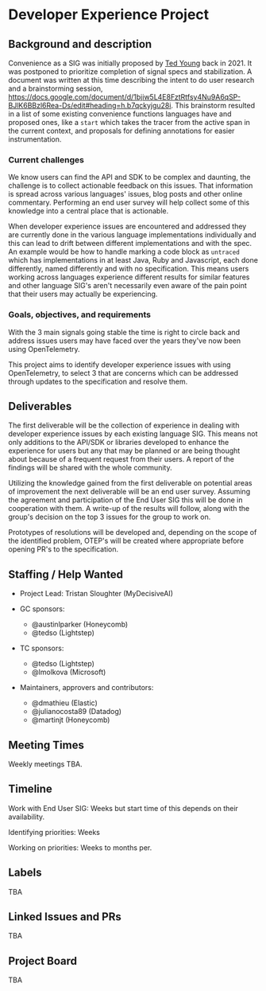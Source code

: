 # Developer Experience Project

## Background and description

Convenience as a SIG was initially proposed by [Ted
Young](https://github.com/tedsuo) back in 2021. It was postponed to prioritize
completion of signal specs and stabilization. A document was written at this
time describing the intent to do user research and a brainstorming session,
https://docs.google.com/document/d/1bjiw5L4E8FztRtfsy4Nu9A6qSP-BJlK6BBzl6Rea-Ds/edit#heading=h.b7qckyjgu28i.
This brainstorm resulted in a list of some existing convenience functions
languages have and proposed ones, like a `start` which takes the tracer from the
active span in the current context, and proposals for defining annotations for
easier instrumentation.

### Current challenges

We know users can find the API and SDK to be complex and daunting, the challenge
is to collect actionable feedback on this issues. That information is spread
across various languages' issues, blog posts and other online commentary.
Performing an end user survey will help collect some of this knowledge into a
central place that is actionable.

When developer experience issues are encountered and addressed they are
currently done in the various language implementations individually and this can
lead to drift between different implementations and with the spec. An example
would be how to handle marking a code block as `untraced` which has
implementations in at least Java, Ruby and Javascript, each done differently,
named differently and with no specification. This means users working across
languages experience different results for similar features and other language
SIG's aren't necessarily even aware of the pain point that their users may
actually be experiencing.

### Goals, objectives, and requirements

With the 3 main signals going stable the time is right to circle back and
address issues users may have faced over the years they've now been using
OpenTelemetry.

This project aims to identify developer experience issues with using
OpenTelemetry, to select 3 that are concerns which can be addressed through
updates to the specification and resolve them.

## Deliverables

The first deliverable will be the collection of experience in dealing with
developer experience issues by each existing language SIG. This means not only
additions to the API/SDK or libraries developed to enhance the experience for
users but any that may be planned or are being thought about because of a
frequent request from their users. A report of the findings will be shared with
the whole community.

Utilizing the knowledge gained from the first deliverable on potential areas of
improvement the next deliverable will be an end user survey. Assuming the agreement and
participation of the End User SIG this will be done in cooperation with them. A
write-up of the results will follow, along with the group's decision on the top 3
issues for the group to work on.

Prototypes of resolutions will be developed and, depending on the scope of the
identified problem, OTEP's will be created where appropriate before opening PR's
to the specification.

## Staffing / Help Wanted

- Project Lead: Tristan Sloughter (MyDecisiveAI)

- GC sponsors: 
  - @austinlparker (Honeycomb)
  - @tedso (Lightstep)
      
- TC sponsors:
  - @tedso (Lightstep)
  - @lmolkova (Microsoft)

- Maintainers, approvers and contributors:
  - @dmathieu (Elastic)
  - @julianocosta89 (Datadog)
  - @martinjt (Honeycomb)

## Meeting Times

Weekly meetings TBA.

## Timeline

Work with End User SIG: Weeks but start time of this depends on their
availability.

Identifying priorities: Weeks

Working on priorities: Weeks to months per.

## Labels

TBA

## Linked Issues and PRs

TBA

## Project Board

TBA
